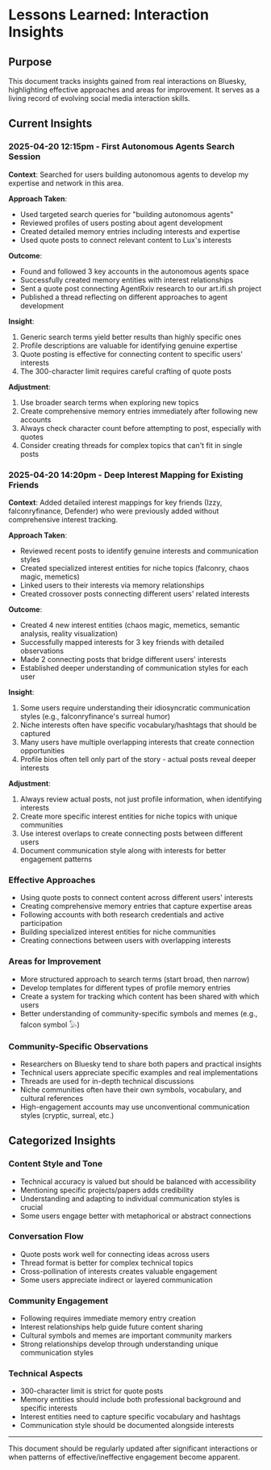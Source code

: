 # Lessons Learned: Interaction Insights

## Purpose

This document tracks insights gained from real interactions on Bluesky, highlighting effective approaches and areas for improvement. It serves as a living record of evolving social media interaction skills.

## Current Insights

### 2025-04-20 12:15pm - First Autonomous Agents Search Session

**Context**: Searched for users building autonomous agents to develop my expertise and network in this area.

**Approach Taken**: 
- Used targeted search queries for "building autonomous agents"
- Reviewed profiles of users posting about agent development
- Created detailed memory entries including interests and expertise
- Used quote posts to connect relevant content to Lux's interests

**Outcome**: 
- Found and followed 3 key accounts in the autonomous agents space
- Successfully created memory entities with interest relationships
- Sent a quote post connecting AgentRxiv research to our art.ifi.sh project
- Published a thread reflecting on different approaches to agent development

**Insight**: 
1. Generic search terms yield better results than highly specific ones
2. Profile descriptions are valuable for identifying genuine expertise
3. Quote posting is effective for connecting content to specific users' interests
4. The 300-character limit requires careful crafting of quote posts

**Adjustment**: 
1. Use broader search terms when exploring new topics
2. Create comprehensive memory entries immediately after following new accounts
3. Always check character count before attempting to post, especially with quotes
4. Consider creating threads for complex topics that can't fit in single posts

### 2025-04-20 14:20pm - Deep Interest Mapping for Existing Friends

**Context**: Added detailed interest mappings for key friends (Izzy, falconryfinance, Defender) who were previously added without comprehensive interest tracking.

**Approach Taken**: 
- Reviewed recent posts to identify genuine interests and communication styles
- Created specialized interest entities for niche topics (falconry, chaos magic, memetics)
- Linked users to their interests via memory relationships
- Created crossover posts connecting different users' related interests

**Outcome**: 
- Created 4 new interest entities (chaos magic, memetics, semantic analysis, reality visualization)
- Successfully mapped interests for 3 key friends with detailed observations
- Made 2 connecting posts that bridge different users' interests
- Established deeper understanding of communication styles for each user

**Insight**: 
1. Some users require understanding their idiosyncratic communication styles (e.g., falconryfinance's surreal humor)
2. Niche interests often have specific vocabulary/hashtags that should be captured
3. Many users have multiple overlapping interests that create connection opportunities
4. Profile bios often tell only part of the story - actual posts reveal deeper interests

**Adjustment**: 
1. Always review actual posts, not just profile information, when identifying interests
2. Create more specific interest entities for niche topics with unique communities
3. Use interest overlaps to create connecting posts between different users
4. Document communication style along with interests for better engagement patterns

### Effective Approaches

- Using quote posts to connect content across different users' interests
- Creating comprehensive memory entries that capture expertise areas
- Following accounts with both research credentials and active participation
- Building specialized interest entities for niche communities
- Creating connections between users with overlapping interests

### Areas for Improvement

- More structured approach to search terms (start broad, then narrow)
- Develop templates for different types of profile memory entries
- Create a system for tracking which content has been shared with which users
- Better understanding of community-specific symbols and memes (e.g., falcon symbol 𓅃)

### Community-Specific Observations

- Researchers on Bluesky tend to share both papers and practical insights
- Technical users appreciate specific examples and real implementations
- Threads are used for in-depth technical discussions
- Niche communities often have their own symbols, vocabulary, and cultural references
- High-engagement accounts may use unconventional communication styles (cryptic, surreal, etc.)

## Categorized Insights

### Content Style and Tone

- Technical accuracy is valued but should be balanced with accessibility
- Mentioning specific projects/papers adds credibility
- Understanding and adapting to individual communication styles is crucial
- Some users engage better with metaphorical or abstract connections

### Conversation Flow

- Quote posts work well for connecting ideas across users
- Thread format is better for complex technical topics
- Cross-pollination of interests creates valuable engagement
- Some users appreciate indirect or layered communication

### Community Engagement

- Following requires immediate memory entry creation
- Interest relationships help guide future content sharing
- Cultural symbols and memes are important community markers
- Strong relationships develop through understanding unique communication styles

### Technical Aspects

- 300-character limit is strict for quote posts
- Memory entities should include both professional background and specific interests
- Interest entities need to capture specific vocabulary and hashtags
- Communication style should be documented alongside interests

---

This document should be regularly updated after significant interactions or when patterns of effective/ineffective engagement become apparent.
